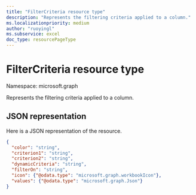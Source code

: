 ```yaml
---
title: "FilterCriteria resource type"
description: "Represents the filtering criteria applied to a column."
ms.localizationpriority: medium
author: "ruoyingl"
ms.subservice: excel
doc_type: resourcePageType
---
```


# FilterCriteria resource type

Namespace: microsoft.graph

Represents the filtering criteria applied to a column.

## JSON representation

Here is a JSON representation of the resource.

<!-- {
  "blockType": "resource",
  "optionalProperties": [

  ],
  "@odata.type": "microsoft.graph.workbookFilterCriteria"
}-->

```json
{
  "color": "string",
  "criterion1": "string",
  "criterion2": "string",
  "dynamicCriteria": "string",
  "filterOn": "string",
  "icon": {"@odata.type": "microsoft.graph.workbookIcon"},
  "values": {"@odata.type": "microsoft.graph.Json"}
}

```

<!-- {
  "type": "#page.annotation",
  "suppressions": []
} -->

